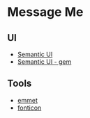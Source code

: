 # Message Me

## UI 

- [Semantic UI](https://semantic-ui.com)
- [Semantic UI - gem](https://github.com/doabit/semantic-ui-sass)

## Tools

- [emmet](https://emmet.io/)
- [fonticon](https://gauger.io/fonticon/)
